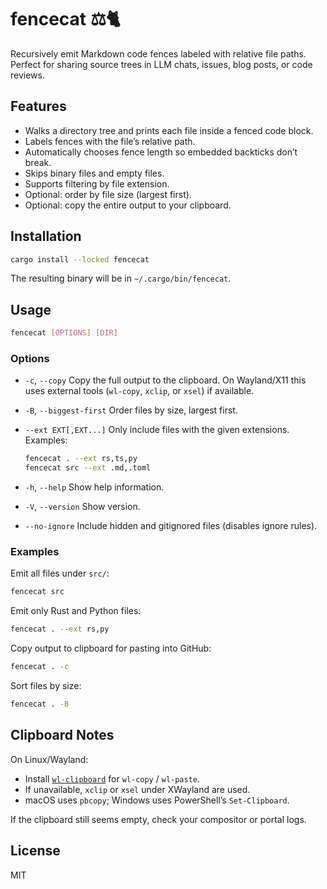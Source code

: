 # fencecat ⚖️🐈

Recursively emit Markdown code fences labeled with relative file paths.  
Perfect for sharing source trees in LLM chats, issues, blog posts, or code reviews.

## Features

- Walks a directory tree and prints each file inside a fenced code block.
- Labels fences with the file’s relative path.
- Automatically chooses fence length so embedded backticks don’t break.
- Skips binary files and empty files.
- Supports filtering by file extension.
- Optional: order by file size (largest first).
- Optional: copy the entire output to your clipboard.

## Installation


```bash
cargo install --locked fencecat
```

The resulting binary will be in `~/.cargo/bin/fencecat`.

## Usage

```bash
fencecat [OPTIONS] [DIR]
```

### Options

* `-c`, `--copy`
  Copy the full output to the clipboard.
  On Wayland/X11 this uses external tools (`wl-copy`, `xclip`, or `xsel`) if available.

* `-B`, `--biggest-first`
  Order files by size, largest first.

* `--ext EXT[,EXT...]`
  Only include files with the given extensions.
  Examples:

  ```bash
  fencecat . --ext rs,ts,py
  fencecat src --ext .md,.toml
  ```

* `-h`, `--help`
  Show help information.

* `-V`, `--version`
  Show version.

* `--no-ignore`
  Include hidden and gitignored files (disables ignore rules).

### Examples

Emit all files under `src/`:

```bash
fencecat src
```

Emit only Rust and Python files:

```bash
fencecat . --ext rs,py
```

Copy output to clipboard for pasting into GitHub:

```bash
fencecat . -c
```

Sort files by size:

```bash
fencecat . -B
```

## Clipboard Notes

On Linux/Wayland:

* Install [`wl-clipboard`](https://github.com/bugaevc/wl-clipboard) for `wl-copy` / `wl-paste`.
* If unavailable, `xclip` or `xsel` under XWayland are used.
* macOS uses `pbcopy`; Windows uses PowerShell’s `Set-Clipboard`.

If the clipboard still seems empty, check your compositor or portal logs.

## License

MIT
